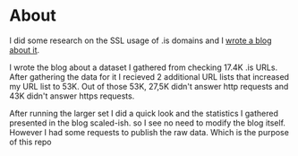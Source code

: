 # About
I did some research on the SSL usage of .is domains and I [wrote a blog about it](https://biomech.xyz/2018/04/03/iceland-and-https/).

I wrote the blog about a dataset I gathered from checking 17.4K .is URLs. After gathering the data for it I recieved 2 additional URL lists that increased my URL list to 53K. Out of those 53K, 27,5K didn't answer http requests and 43K didn't answer https requests.

After running the larger set I did a quick look and the statistics I gathered presented in the blog scaled-ish. so I see no need to modify the blog itself. However I had some requests to publish the raw data. Which is the purpose of this repo

